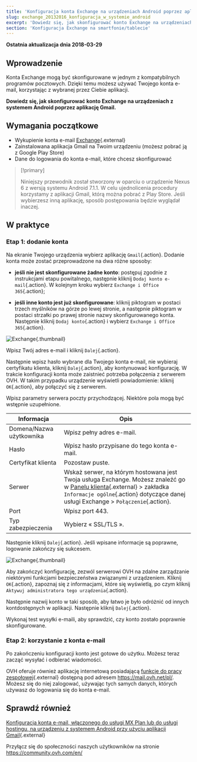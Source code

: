 ```yaml
---
title: 'Konfiguracja konta Exchange na urządzeniach Android poprzez aplikację Gmail'
slug: exchange_20132016_konfiguracja_w_systemie_android
excerpt: 'Dowiedz się, jak skonfigurować konto Exchange na urządzeniach z systemem Android poprzez aplikację Gmail'
section: 'Konfiguracja Exchange na smartfonie/tablecie'
---
```


**Ostatnia aktualizacja dnia 2018-03-29**

## Wprowadzenie

Konta Exchange mogą być skonfigurowane w jednym z kompatybilnych programów pocztowych.  Dzięki temu możesz używać Twojego konta e-mail, korzystając z wybranej przez Ciebie aplikacji.

**Dowiedz się, jak skonfigurować konto Exchange na urządzeniach z systemem Android poprzez aplikację Gmail.**

## Wymagania początkowe

- Wykupienie konta e-mail [Exchange](https://www.ovh.pl/emaile/){.external}
- Zainstalowana aplikacja Gmail na Twoim urządzeniu (możesz pobrać ją z Google Play Store)
- Dane do logowania do konta e-mail, które chcesz skonfigurować

> [!primary]
>
> Niniejszy przewodnik został stworzony w oparciu o urządzenie Nexus 6 z wersją systemu Android 7.1.1. W celu ujednolicenia procedury korzystamy z aplikacji Gmail, którą można pobrać z Play Store. Jeśli wybierzesz inną aplikację, sposób postępowania będzie wyglądał inaczej. 
>

## W praktyce

### Etap 1: dodanie konta

Na ekranie Twojego urządzenia wybierz aplikację `Gmail`{.action}. Dodanie konta może zostać przeprowadzone na dwa różne sposoby:

- **jeśli nie jest skonfigurowane żadne konto**: postępuj zgodnie z instrukcjami etapu powitalnego, następnie kliknij `Dodaj konto e-mail`{.action}. W kolejnym kroku wybierz `Exchange i Office 365`{.action}; 

- **jeśli inne konto jest już skonfigurowane**: kliknij piktogram w postaci trzech myślników na górze po lewej stronie, a następnie piktogram w postaci strzałki po prawej stronie nazwy skonfigurowanego konta. Następnie kliknij `Dodaj konto`{.action} i wybierz `Exchange i Office 365`{.action}. 

![Exchange](images/configuration-exchange-gmail-application-android-step1.png){.thumbnail}

Wpisz Twój adres e-mail i kliknij `Dalej`{.action}.

Następnie wpisz hasło wybrane dla Twojego konta e-mail, nie wybieraj certyfikatu klienta, kliknij `Dalej`{.action}, aby kontynuować konfigurację. W trakcie konfiguracji konta może zaistnieć potrzeba połączenia z serwerem OVH. W takim przypadku urządzenie wyświetli powiadomienie: kliknij `OK`{.action}, aby połączyć się z serwerem.

Wpisz parametry serwera poczty przychodzącej. Niektóre pola mogą być wstępnie uzupełnione.

|Informacja|Opis| 
|---|---| 
|Domena/Nazwa użytkownika|Wpisz pełny adres e-mail.|  
|Hasło|Wpisz hasło przypisane do tego konta e-mail.|
|Certyfikat klienta|Pozostaw puste.|
|Serwer|Wskaż serwer, na którym hostowana jest Twoja usługa Exchange. Możesz znaleźć go w [Panelu klienta](https://www.ovh.com/auth/?action=gotomanager){.external} > zakładka `Informacje ogólne`{.action} dotyczące danej usługi Exchange > `Połączenie`{.action}.|
|Port|Wpisz port 443.|  
|Typ zabezpieczenia|Wybierz « SSL/TLS ».|

Następnie kliknij `Dalej`{.action}. Jeśli wpisane informacje są poprawne, logowanie zakończy się sukcesem.

![Exchange](images/configuration-exchange-gmail-application-android-step2.png){.thumbnail}

Aby zakończyć konfigurację, zezwól serwerowi OVH na zdalne zarządzanie niektórymi funkcjami bezpieczeństwa związanymi z urządzeniem. Kliknij `OK`{.action}, zapoznaj się z informacjami, które się wyświetlą, po czym kliknij `Aktywuj administratora tego urządzenia`{.action}.

Następnie nazwij konto w taki sposób, aby łatwo je było odróżnić od innych kontdostępnych w aplikacji. Następnie kliknij `Dalej`{.action}.

Wykonaj test wysyłki e-maili, aby sprawdzić, czy konto zostało poprawnie skonfigurowane.

### Etap 2: korzystanie z konta e-mail

Po zakończeniu konfiguracji konto jest gotowe do użytku. Możesz teraz zacząć wysyłać i odbierać wiadomości.

OVH oferuje również aplikację internetową posiadającą [funkcje do pracy zespołowej](https://www.ovh.pl/emaile/){.external}  dostępną pod adresem <https://mail.ovh.net/pl/>. Możesz się do niej zalogować, używając tych samych danych, których używasz do logowania się do konta e-mail.

## Sprawdź również

[Konfiguracja konta e-mail, włączonego do usługi MX Plan lub do usługi hostingu, na urządzeniu z systemem Android przy użyciu aplikacji Gmail](https://docs.ovh.com/pl/emails/konfiguracja-android/){.external}

Przyłącz się do społeczności naszych użytkowników na stronie <https://community.ovh.com/en/>